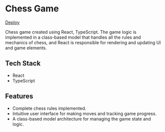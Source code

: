 # Chess Game 
[Deploy](https://***)

Chess game created using React, TypeScript. The game logic is implemented in a class-based model that handles all the rules and mechanics of chess, and React is responsible for rendering and updating UI and game elements.


## Tech Stack
- React
- TypeScript

## Features

- Complete chess rules implemented.
- Intuitive user interface for making moves and tracking game progress.
- A class-based model architecture for managing the game state and logic.
